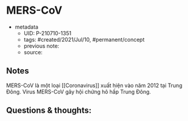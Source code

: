 # MERS-CoV

- metadata
	- UID: P-210710-1351
	- tags: #created/2021/Jul/10, #permanent/concept 
	- previous note: 
	- source: 

## Notes
MERS-CoV là một loại [[Coronavirus]] xuất hiện vào năm 2012 tại Trung Đông. Virus MERS-CoV gây hội chứng hô hấp Trung Đông.

## Questions & thoughts:

